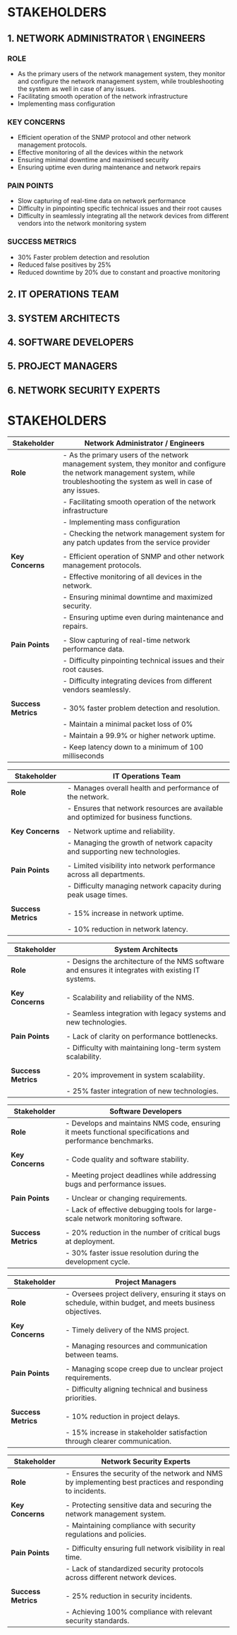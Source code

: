 # STAKEHOLDERS
## 1. NETWORK ADMINISTRATOR \ ENGINEERS
### ROLE
- As the primary users of the network management system, they monitor and configure the network management system, while troubleshooting the system as well in case of any issues.
- Facilitating smooth operation of the network infrastructure
- Implementing mass configuration
### KEY CONCERNS
- Efficient operation of the SNMP protocol and other network management protocols.
- Effective monitoring of all the devices within the network
- Ensuring minimal downtime and maximised security
- Ensuring uptime even during maintenance and network repairs
### PAIN POINTS
- Slow capturing of real-time data on network performance
- Difficulty in pinpointing specific technical issues and their root causes
- Difficulty in seamlessly integrating all the network devices from different vendors into the network monitoring system
### SUCCESS METRICS
- 30% Faster problem detection and resolution
- Reduced false positives by 25%
- Reduced downtime by 20% due to constant and proactive monitoring
## 2. IT OPERATIONS TEAM
## 3. SYSTEM ARCHITECTS
## 4. SOFTWARE DEVELOPERS
## 5. PROJECT MANAGERS
## 6. NETWORK SECURITY EXPERTS












# STAKEHOLDERS

| **Stakeholder**                | **Network Administrator / Engineers**                                                                                              |
|---------------------------------|-------------------------------------------------------------------------------------------------------------------------------------|
| **Role**                        | - As the primary users of the network management system, they monitor and configure the network management system, while troubleshooting the system as well in case of any issues.                                                                                  |
|                                 | - Facilitating smooth operation of the network infrastructure                                                |
|                                 | - Implementing mass configuration                                                                      |
|                                 | - Checking the network management system for any patch updates from the service provider                                                                                                    |
|                                 |
**Key Concerns**                | - Efficient operation of SNMP and other network management protocols.                                                              |
|                                 | - Effective monitoring of all devices in the network.                                                                              |
|                                 | - Ensuring minimal downtime and maximized security.                                                                                |
|                                 | - Ensuring uptime even during maintenance and repairs.                                                                             |
|                                 |    
**Pain Points**                 | - Slow capturing of real-time network performance data.                                                                            |
|                                 | - Difficulty pinpointing technical issues and their root causes.                                                                  |
|                                 | - Difficulty integrating devices from different vendors seamlessly.                                                                |
|                                 |
**Success Metrics**               | - 30% faster problem detection and resolution.                                                                                     |
|                                 | - Maintain a minimal packet loss of 0%
|                                 | - Maintain a 99.9% or higher network uptime.                                                                                       |
|                                 | - Keep latency down to a minimum of 100 milliseconds                                                             |

| **Stakeholder**                | **IT Operations Team**                                                                                                              |
|---------------------------------|-------------------------------------------------------------------------------------------------------------------------------------|
| **Role**                        | - Manages overall health and performance of the network.                                                                            |
|                                 | - Ensures that network resources are available and optimized for business functions.                                                |
|                                 |
**Key Concerns**                | - Network uptime and reliability.                                                                                                  |
|                                 | - Managing the growth of network capacity and supporting new technologies.                                                         |
|                                 | 
**Pain Points**                 | - Limited visibility into network performance across all departments.                                                              |
|                                 | - Difficulty managing network capacity during peak usage times.                                                                    |
|                                 |
**Success Metrics**             | - 15% increase in network uptime.                                                                                                  |
|                                 | - 10% reduction in network latency.                                                                                                 |

| **Stakeholder**                | **System Architects**                                                                                                               |
|---------------------------------|-------------------------------------------------------------------------------------------------------------------------------------|
| **Role**                        | - Designs the architecture of the NMS software and ensures it integrates with existing IT systems.                                  |
|                                 |
**Key Concerns**                | - Scalability and reliability of the NMS.                                                                                          |
|                                 | - Seamless integration with legacy systems and new technologies.                                                                   |
|                                 |
**Pain Points**                 | - Lack of clarity on performance bottlenecks.                                                                                       |
|                                 | - Difficulty with maintaining long-term system scalability.                                                                        |
|                                 |
**Success Metrics**             | - 20% improvement in system scalability.                                                                                           |
|                                 | - 25% faster integration of new technologies.                                                                                      |

| **Stakeholder**                | **Software Developers**                                                                                                            |
|---------------------------------|-------------------------------------------------------------------------------------------------------------------------------------|
| **Role**                        | - Develops and maintains NMS code, ensuring it meets functional specifications and performance benchmarks.                         |
|                                 |
**Key Concerns**                | - Code quality and software stability.                                                                                            |
|                                 | - Meeting project deadlines while addressing bugs and performance issues.                                                         |
|                                 |
**Pain Points**                 | - Unclear or changing requirements.                                                                                                |
|                                 | - Lack of effective debugging tools for large-scale network monitoring software.                                                   |
|                                 |
**Success Metrics**             | - 20% reduction in the number of critical bugs at deployment.                                                                       |
|                                 | - 30% faster issue resolution during the development cycle.                                                                        |

| **Stakeholder**                | **Project Managers**                                                                                                               |
|---------------------------------|-------------------------------------------------------------------------------------------------------------------------------------|
| **Role**                        | - Oversees project delivery, ensuring it stays on schedule, within budget, and meets business objectives.                         |
|                                 | 
**Key Concerns**                | - Timely delivery of the NMS project.                                                                                              |
|                                 | - Managing resources and communication between teams.                                                                              |
|                                 |
**Pain Points**                 | - Managing scope creep due to unclear project requirements.                                                                        |
|                                 | - Difficulty aligning technical and business priorities.                                                                          |
|                                 |
**Success Metrics**             | - 10% reduction in project delays.                                                                                                 |
|                                 | - 15% increase in stakeholder satisfaction through clearer communication.                                                          |

| **Stakeholder**                | **Network Security Experts**                                                                                                        |
|---------------------------------|-------------------------------------------------------------------------------------------------------------------------------------|
| **Role**                        | - Ensures the security of the network and NMS by implementing best practices and responding to incidents.                          |
|                                 |
**Key Concerns**                | - Protecting sensitive data and securing the network management system.                                                             |
|                                 | - Maintaining compliance with security regulations and policies.                                                                   |
|                                 |
**Pain Points**                 | - Difficulty ensuring full network visibility in real time.                                                                         |
|                                 | - Lack of standardized security protocols across different network devices.                                                         |
|                                 |
**Success Metrics**             | - 25% reduction in security incidents.                                                                                              |
|                                 | - Achieving 100% compliance with relevant security standards.                                                                      |

